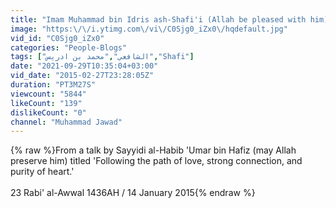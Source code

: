 ```yaml
---
title: "Imam Muhammad bin Idris ash-Shafi'i (Allah be pleased with him)"
image: "https:\/\/i.ytimg.com\/vi\/C0Sjg0_iZx0\/hqdefault.jpg"
vid_id: "C0Sjg0_iZx0"
categories: "People-Blogs"
tags: ["الشافعي","محمد بن ادريس","Shafi"]
date: "2021-09-29T10:35:04+03:00"
vid_date: "2015-02-27T23:28:05Z"
duration: "PT3M27S"
viewcount: "5844"
likeCount: "139"
dislikeCount: "0"
channel: "Muhammad Jawad"
---
```

{% raw %}From a talk by Sayyidi al-Habib 'Umar bin Hafiz (may Allah preserve him) titled 'Following the path of love, strong connection, and purity of heart.'<br /><br />23 Rabi' al-Awwal 1436AH / 14 January 2015{% endraw %}
